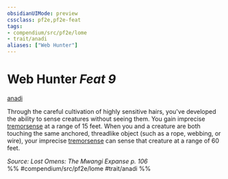 ```yaml
---
obsidianUIMode: preview
cssclass: pf2e,pf2e-feat
tags:
- compendium/src/pf2e/lome
- trait/anadi
aliases: ["Web Hunter"]
---
```

# Web Hunter  *Feat 9*  
[anadi](../../Rules/traits/anadi-lome.md)  


Through the careful cultivation of highly sensitive hairs, you've developed the ability to sense creatures without seeing them. You gain imprecise [tremorsense](../../Rules/abilities/tremorsense.md) at a range of 15 feet. When you and a creature are both touching the same anchored, threadlike object (such as a rope, webbing, or wire), your imprecise [tremorsense](../../Rules/abilities/tremorsense.md) can sense that creature at a range of 60 feet.

*Source: Lost Omens: The Mwangi Expanse p. 106*  
%% #compendium/src/pf2e/lome #trait/anadi %%
